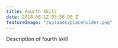 ```yaml
---
title: Fourth Skill
date: 2018-06-12 03:56:00 Z
featureImage: "/uploads/placeholder.png"
---
```


Description of fourth skill 
